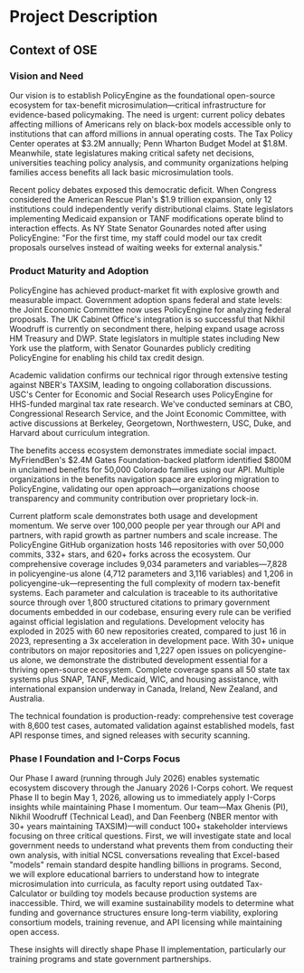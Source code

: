 # Project Description

## Context of OSE

### Vision and Need

Our vision is to establish PolicyEngine as the foundational open-source ecosystem for tax-benefit microsimulation—critical infrastructure for evidence-based policymaking. The need is urgent: current policy debates affecting millions of Americans rely on black-box models accessible only to institutions that can afford millions in annual operating costs. The Tax Policy Center operates at $3.2M annually; Penn Wharton Budget Model at $1.8M. Meanwhile, state legislatures making critical safety net decisions, universities teaching policy analysis, and community organizations helping families access benefits all lack basic microsimulation tools.

Recent policy debates exposed this democratic deficit. When Congress considered the American Rescue Plan's $1.9 trillion expansion, only 12 institutions could independently verify distributional claims. State legislators implementing Medicaid expansion or TANF modifications operate blind to interaction effects. As NY State Senator Gounardes noted after using PolicyEngine: "For the first time, my staff could model our tax credit proposals ourselves instead of waiting weeks for external analysis."

### Product Maturity and Adoption

PolicyEngine has achieved product-market fit with explosive growth and measurable impact. Government adoption spans federal and state levels: the Joint Economic Committee now uses PolicyEngine for analyzing federal proposals. The UK Cabinet Office's integration is so successful that Nikhil Woodruff is currently on secondment there, helping expand usage across HM Treasury and DWP. State legislators in multiple states including New York use the platform, with Senator Gounardes publicly crediting PolicyEngine for enabling his child tax credit design.

Academic validation confirms our technical rigor through extensive testing against NBER's TAXSIM, leading to ongoing collaboration discussions. USC's Center for Economic and Social Research uses PolicyEngine for HHS-funded marginal tax rate research. We've conducted seminars at CBO, Congressional Research Service, and the Joint Economic Committee, with active discussions at Berkeley, Georgetown, Northwestern, USC, Duke, and Harvard about curriculum integration.

The benefits access ecosystem demonstrates immediate social impact. MyFriendBen's $2.4M Gates Foundation-backed platform identified $800M in unclaimed benefits for 50,000 Colorado families using our API. Multiple organizations in the benefits navigation space are exploring migration to PolicyEngine, validating our open approach—organizations choose transparency and community contribution over proprietary lock-in.

Current platform scale demonstrates both usage and development momentum. We serve over 100,000 people per year through our API and partners, with rapid growth as partner numbers and scale increase. The PolicyEngine GitHub organization hosts 146 repositories with over 50,000 commits, 332+ stars, and 620+ forks across the ecosystem. Our comprehensive coverage includes 9,034 parameters and variables—7,828 in policyengine-us alone (4,712 parameters and 3,116 variables) and 1,206 in policyengine-uk—representing the full complexity of modern tax-benefit systems. Each parameter and calculation is traceable to its authoritative source through over 1,800 structured citations to primary government documents embedded in our codebase, ensuring every rule can be verified against official legislation and regulations. Development velocity has exploded in 2025 with 60 new repositories created, compared to just 16 in 2023, representing a 3x acceleration in development pace. With 30+ unique contributors on major repositories and 1,227 open issues on policyengine-us alone, we demonstrate the distributed development essential for a thriving open-source ecosystem. Complete coverage spans all 50 state tax systems plus SNAP, TANF, Medicaid, WIC, and housing assistance, with international expansion underway in Canada, Ireland, New Zealand, and Australia.

The technical foundation is production-ready: comprehensive test coverage with 8,600 test cases, automated validation against established models, fast API response times, and signed releases with security scanning.

### Phase I Foundation and I-Corps Focus

Our Phase I award (running through July 2026) enables systematic ecosystem discovery through the January 2026 I-Corps cohort. We request Phase II to begin May 1, 2026, allowing us to immediately apply I-Corps insights while maintaining Phase I momentum. Our team—Max Ghenis (PI), Nikhil Woodruff (Technical Lead), and Dan Feenberg (NBER mentor with 30+ years maintaining TAXSIM)—will conduct 100+ stakeholder interviews focusing on three critical questions. First, we will investigate state and local government needs to understand what prevents them from conducting their own analysis, with initial NCSL conversations revealing that Excel-based "models" remain standard despite handling billions in programs. Second, we will explore educational barriers to understand how to integrate microsimulation into curricula, as faculty report using outdated Tax-Calculator or building toy models because production systems are inaccessible. Third, we will examine sustainability models to determine what funding and governance structures ensure long-term viability, exploring consortium models, training revenue, and API licensing while maintaining open access.

These insights will directly shape Phase II implementation, particularly our training programs and state government partnerships.
